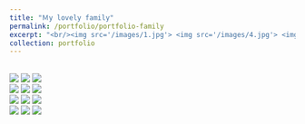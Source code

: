 ```yaml
---
title: "Ｍy lovely family"
permalink: /portfolio/portfolio-family
excerpt: "<br/><img src='/images/1.jpg'> <img src='/images/4.jpg'> <img src='/images/12.jpg'> "
collection: portfolio
---
```


<br/><img src='/images/1.jpg'> <img src='/images/2.jpg'> <img src='/images/3.jpg'> <br/><img src='/images/4.jpg'> <img src='/images/5.jpg'> <img src='/images/6.jpg'> <br/><img src='/images/7.jpg'> <img src='/images/8.jpg'> <img src='/images/9.jpg'> <br/><img src='/images/10.jpg'> <img src='/images/11.jpg'> <img src='/images/12.jpg'>

<!---
This is an item in your portfolio. It can be have images or nice text. If you name the file .md, it will be parsed as markdown. If you name the file .html, it will be parsed as HTML. 
--> 
